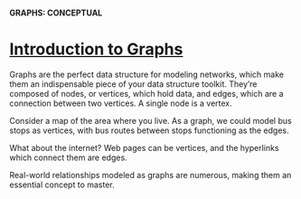 #### GRAPHS: CONCEPTUAL

# [Introduction to Graphs](https://www.codecademy.com/courses/complex-data-structures/lessons/conceptual-graphs/exercises/conceptual-graphs-intro)

Graphs are the perfect data structure for modeling networks, which make them an indispensable piece of your data structure toolkit. 
They’re composed of nodes, or vertices, which hold data, and edges, which are a connection between two vertices. 
A single node is a vertex.

Consider a map of the area where you live. 
As a graph, we could model bus stops as vertices, with bus routes between stops functioning as the edges.

What about the internet? 
Web pages can be vertices, and the hyperlinks which connect them are edges.

Real-world relationships modeled as graphs are numerous, making them an essential concept to master.

![]()







![]()
